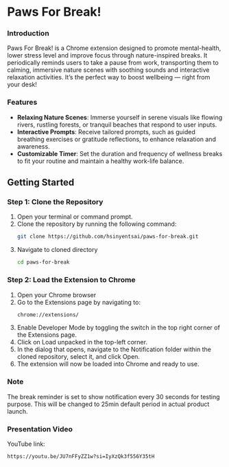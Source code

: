 # Paws For Break!
### Introduction

Paws For Break! is a Chrome extension designed to promote mental-health, 
lower stress level and improve focus through nature-inspired breaks. 
It periodically reminds users to take a pause from work, 
transporting them to calming, immersive nature scenes 
with soothing sounds and interactive relaxation activities. 
It’s the perfect way to boost wellbeing — right from your desk!

### Features
- **Relaxing Nature Scenes**: Immerse yourself in serene visuals like flowing rivers, rustling forests, or tranquil beaches that respond to user inputs.
- **Interactive Prompts**: Receive tailored prompts, such as guided breathing exercises or gratitude reflections, to enhance relaxation and awareness.
- **Customizable Timer**: Set the duration and frequency of wellness breaks to fit your routine and maintain a healthy work-life balance.

## Getting Started
### Step 1: Clone the Repository
1. Open your terminal or command prompt.
2. Clone the repository by running the following command:
   ```bash
   git clone https://github.com/hsinyentsai/paws-for-break.git
3. Navigate to cloned directory 
   ```bash
   cd paws-for-break
### Step 2: Load the Extension to Chrome
1. Open your Chrome browser
2. Go to the Extensions page by navigating to:
   ```bash
   chrome://extensions/
3. Enable Developer Mode by toggling the switch in the top right corner of the Extensions page.
4. Click on Load unpacked in the top-left corner.
5. In the dialog that opens, navigate to the Notification folder within the cloned repository, select it, and click Open.
6. The extension will now be loaded into Chrome and ready to use.

### Note
The break reminder is set to show notification every 30 seconds for testing purpose. This will be changed to 25min default period in actual product launch.
### Presentation Video
YouTube link: 
   ```bash
   https://youtu.be/JU7nFFyZZ1w?si=IyXzQk3f556Y35tH
